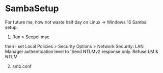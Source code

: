# SambaSetup
For future me, how not waste half day on Linux -> Windows 10 Samba setup.  

1. Run > Secpol.msc

then I set Local Policies > Security Options > Network Security: LAN Manager authentication level to 'Send NTLMv2 response only. Refuse LM & NTLM

2. smb.conf
